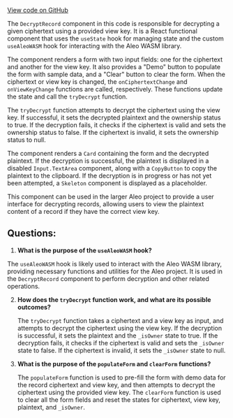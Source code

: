 [View code on GitHub](https://github.com/AleoHQ/aleo/website/src/tabs/record/DecryptRecord.js)

The `DecryptRecord` component in this code is responsible for decrypting a given ciphertext using a provided view key. It is a React functional component that uses the `useState` hook for managing state and the custom `useAleoWASM` hook for interacting with the Aleo WASM library.

The component renders a form with two input fields: one for the ciphertext and another for the view key. It also provides a "Demo" button to populate the form with sample data, and a "Clear" button to clear the form. When the ciphertext or view key is changed, the `onCiphertextChange` and `onViewKeyChange` functions are called, respectively. These functions update the state and call the `tryDecrypt` function.

The `tryDecrypt` function attempts to decrypt the ciphertext using the view key. If successful, it sets the decrypted plaintext and the ownership status to true. If the decryption fails, it checks if the ciphertext is valid and sets the ownership status to false. If the ciphertext is invalid, it sets the ownership status to null.

The component renders a `Card` containing the form and the decrypted plaintext. If the decryption is successful, the plaintext is displayed in a disabled `Input.TextArea` component, along with a `CopyButton` to copy the plaintext to the clipboard. If the decryption is in progress or has not yet been attempted, a `Skeleton` component is displayed as a placeholder.

This component can be used in the larger Aleo project to provide a user interface for decrypting records, allowing users to view the plaintext content of a record if they have the correct view key.
## Questions: 
 1. **What is the purpose of the `useAleoWASM` hook?**

   The `useAleoWASM` hook is likely used to interact with the Aleo WASM library, providing necessary functions and utilities for the Aleo project. It is used in the `DecryptRecord` component to perform decryption and other related operations.

2. **How does the `tryDecrypt` function work, and what are its possible outcomes?**

   The `tryDecrypt` function takes a ciphertext and a view key as input, and attempts to decrypt the ciphertext using the view key. If the decryption is successful, it sets the plaintext and the `_isOwner` state to true. If the decryption fails, it checks if the ciphertext is valid and sets the `_isOwner` state to false. If the ciphertext is invalid, it sets the `_isOwner` state to null.

3. **What is the purpose of the `populateForm` and `clearForm` functions?**

   The `populateForm` function is used to pre-fill the form with demo data for the record ciphertext and view key, and then attempts to decrypt the ciphertext using the provided view key. The `clearForm` function is used to clear all the form fields and reset the states for ciphertext, view key, plaintext, and `_isOwner`.